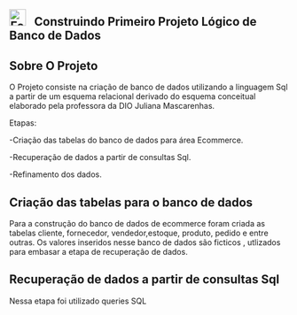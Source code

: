 <img alt= "Foguete"
      Title = "Foguete"
      width = "30px"
       style = "padding-right:10px;" src="https://github.com/user-attachments/assets/e27c8239-875b-40cf-8bfa-660ec24a8fc9" />
Construindo Primeiro Projeto Lógico de Banco de Dados
-----------------

Sobre O Projeto
----------------

O Projeto consiste na criação de banco de dados utilizando a linguagem Sql a partir de um esquema relacional derivado do esquema conceitual elaborado pela professora da DIO Juliana Mascarenhas.

Etapas:

-Criação das tabelas do banco de dados para área Ecommerce.

-Recuperação de dados a partir de consultas Sql.

-Refinamento dos dados.

Criação das tabelas para o banco de dados
------------

Para a construção do banco de dados de ecommerce foram criada as tabelas cliente, fornecedor, vendedor,estoque, produto, pedido e entre outras. Os valores inseridos nesse banco de dados são ficticos , utlizados para embasar a etapa de recuperação de dados.

Recuperação de dados a partir de consultas Sql
-----------

Nessa etapa foi utilizado queries SQL
